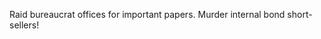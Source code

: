 Raid bureaucrat offices for important papers. Murder internal bond short-sellers!
<!--stackedit_data:
eyJoaXN0b3J5IjpbLTIyNDQyOTc5Nl19
-->